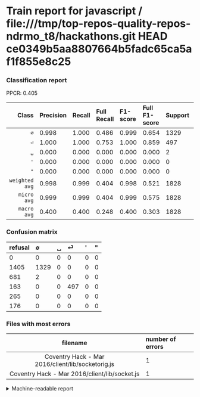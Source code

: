 # Train report for javascript / file:///tmp/top-repos-quality-repos-ndrmo_t8/hackathons.git HEAD ce0349b5aa8807664b5fadc65ca5af1f855e8c25

### Classification report

PPCR: 0.405

| Class | Precision | Recall | Full Recall | F1-score | Full F1-score | Support | Full Support | PPCR |
|------:|:----------|:-------|:------------|:---------|:---------|:--------|:-------------|:-----|
| `∅` | 0.998| 1.000| 0.486| 0.999| 0.654| 1329| 2734| 0.486 |
| `⏎` | 1.000| 1.000| 0.753| 1.000| 0.859| 497| 660| 0.753 |
| `␣` | 0.000| 0.000| 0.000| 0.000| 0.000| 2| 683| 0.003 |
| `'` | 0.000| 0.000| 0.000| 0.000| 0.000| 0| 265| 0.000 |
| `"` | 0.000| 0.000| 0.000| 0.000| 0.000| 0| 176| 0.000 |
| `weighted avg` | 0.998| 0.999| 0.404| 0.998| 0.521| 1828| 4518| 0.405 |
| `micro avg` | 0.999| 0.999| 0.404| 0.999| 0.575| 1828| 4518| 0.405 |
| `macro avg` | 0.400| 0.400| 0.248| 0.400| 0.303| 1828| 4518| 0.405 |

### Confusion matrix

|refusal|  ∅| ␣| ⏎| '| "| 
|:---|:---|:---|:---|:---|:---|
|0 |0 |0 |0 |0 |0 |
|1405 |1329 |0 |0 |0 |0 |
|681 |2 |0 |0 |0 |0 |
|163 |0 |0 |497 |0 |0 |
|265 |0 |0 |0 |0 |0 |
|176 |0 |0 |0 |0 |0 |

### Files with most errors

| filename | number of errors|
|:----:|:-----|
| Coventry Hack - Mar 2016/client/lib/socketorig.js | 1 |
| Coventry Hack - Mar 2016/client/lib/socket.js | 1 |

<details>
    <summary>Machine-readable report</summary>
```json
{
  "cl_report": {"\"": {"f1-score": 0.0, "precision": 0.0, "recall": 0.0, "support": 0}, "\u0027": {"f1-score": 0.0, "precision": 0.0, "recall": 0.0, "support": 0}, "macro avg": {"f1-score": 0.39984962406015034, "precision": 0.3996994740796394, "recall": 0.4, "support": 1828}, "micro avg": {"f1-score": 0.9989059080962801, "precision": 0.9989059080962801, "recall": 0.9989059080962801, "support": 1828}, "weighted avg": {"f1-score": 0.9983592734571659, "precision": 0.9978134602074418, "recall": 0.9989059080962801, "support": 1828}, "\u2205": {"f1-score": 0.9992481203007518, "precision": 0.9984973703981969, "recall": 1.0, "support": 1329}, "\u23ce": {"f1-score": 1.0, "precision": 1.0, "recall": 1.0, "support": 497}, "\u2423": {"f1-score": 0.0, "precision": 0.0, "recall": 0.0, "support": 2}},
  "cl_report_full": {"\"": {"f1-score": 0.0, "precision": 0.0, "recall": 0.0, "support": 176}, "\u0027": {"f1-score": 0.0, "precision": 0.0, "recall": 0.0, "support": 265}, "macro avg": {"f1-score": 0.302598589685119, "precision": 0.3996994740796394, "recall": 0.24782625080357343, "support": 4518}, "micro avg": {"f1-score": 0.5754806177119446, "precision": 0.9989059080962801, "recall": 0.4041611332447986, "support": 4518}, "weighted avg": {"f1-score": 0.5211844044530382, "precision": 0.7503080590236101, "recall": 0.4041611332447986, "support": 4518}, "\u2205": {"f1-score": 0.6538745387453875, "precision": 0.9984973703981969, "recall": 0.486100950987564, "support": 2734}, "\u23ce": {"f1-score": 0.8591184096802075, "precision": 1.0, "recall": 0.753030303030303, "support": 660}, "\u2423": {"f1-score": 0.0, "precision": 0.0, "recall": 0.0, "support": 683}},
  "ppcr": 0.40460380699424525
}
```
</details>
